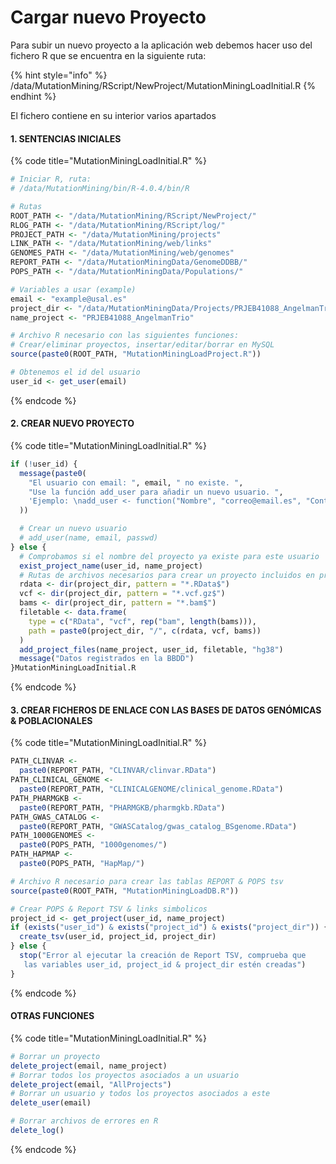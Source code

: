 # Cargar nuevo Proyecto

Para subir un nuevo proyecto a la aplicación web debemos hacer uso del fichero R que se encuentra en la siguiente ruta:

{% hint style="info" %}
/data/MutationMining/RScript/NewProject/MutationMiningLoadInitial.R
{% endhint %}

El fichero contiene en su interior varios apartados

#### 1. SENTENCIAS INICIALES

{% code title="MutationMiningLoadInitial.R" %}
```r
# Iniciar R, ruta:
# /data/MutationMining/bin/R-4.0.4/bin/R

# Rutas
ROOT_PATH <- "/data/MutationMining/RScript/NewProject/"
RLOG_PATH <- "/data/MutationMining/RScript/log/"
PROJECT_PATH <- "/data/MutationMining/projects"
LINK_PATH <- "/data/MutationMining/web/links"
GENOMES_PATH <- "/data/MutationMining/web/genomes"
REPORT_PATH <- "/data/MutationMiningData/GenomeDDBB/"
POPS_PATH <- "/data/MutationMiningData/Populations/"

# Variables a usar (example)
email <- "example@usal.es"
project_dir <- "/data/MutationMiningData/Projects/PRJEB41088_AngelmanTrio"
name_project <- "PRJEB41088_AngelmanTrio"

# Archivo R necesario con las siguientes funciones:
# Crear/eliminar proyectos, insertar/editar/borrar en MySQL
source(paste0(ROOT_PATH, "MutationMiningLoadProject.R"))

# Obtenemos el id del usuario
user_id <- get_user(email)
```
{% endcode %}

#### 2. CREAR NUEVO PROYECTO

{% code title="MutationMiningLoadInitial.R" %}
```r
if (!user_id) {
  message(paste0(
    "El usuario con email: ", email, " no existe. ",
    "Use la función add_user para añadir un nuevo usuario. ",
    'Ejemplo: \nadd_user <- function("Nombre", "correo@email.es", "Contraseña")'
  ))

  # Crear un nuevo usuario
  # add_user(name, email, passwd)
} else {
  # Comprobamos si el nombre del proyecto ya existe para este usuario
  exist_project_name(user_id, name_project)
  # Rutas de archivos necesarios para crear un proyecto incluidos en project_dir
  rdata <- dir(project_dir, pattern = "*.RData$")
  vcf <- dir(project_dir, pattern = "*.vcf.gz$")
  bams <- dir(project_dir, pattern = "*.bam$")
  filetable <- data.frame(
    type = c("RData", "vcf", rep("bam", length(bams))),
    path = paste0(project_dir, "/", c(rdata, vcf, bams))
  )
  add_project_files(name_project, user_id, filetable, "hg38")
  message("Datos registrados en la BBDD")
}MutationMiningLoadInitial.R
```
{% endcode %}

#### 3. CREAR FICHEROS DE ENLACE CON LAS BASES DE DATOS GENÓMICAS & POBLACIONALES

{% code title="MutationMiningLoadInitial.R" %}
```r
PATH_CLINVAR <-
  paste0(REPORT_PATH, "CLINVAR/clinvar.RData")
PATH_CLINICAL_GENOME <-
  paste0(REPORT_PATH, "CLINICALGENOME/clinical_genome.RData")
PATH_PHARMGKB <-
  paste0(REPORT_PATH, "PHARMGKB/pharmgkb.RData")
PATH_GWAS_CATALOG <-
  paste0(REPORT_PATH, "GWASCatalog/gwas_catalog_BSgenome.RData")
PATH_1000GENOMES <-
  paste0(POPS_PATH, "1000genomes/")
PATH_HAPMAP <- 
  paste0(POPS_PATH, "HapMap/")

# Archivo R necesario para crear las tablas REPORT & POPS tsv
source(paste0(ROOT_PATH, "MutationMiningLoadDB.R"))

# Crear POPS & Report TSV & links simbolicos
project_id <- get_project(user_id, name_project)
if (exists("user_id") & exists("project_id") & exists("project_dir")) {
  create_tsv(user_id, project_id, project_dir)
} else {
  stop("Error al ejecutar la creación de Report TSV, comprueba que
   las variables user_id, project_id & project_dir estén creadas")
}
```
{% endcode %}

#### OTRAS FUNCIONES

{% code title="MutationMiningLoadInitial.R" %}
```r
# Borrar un proyecto
delete_project(email, name_project)
# Borrar todos los proyectos asociados a un usuario
delete_project(email, "AllProjects")
# Borrar un usuario y todos los proyectos asociados a este
delete_user(email)

# Borrar archivos de errores en R
delete_log()
```
{% endcode %}
